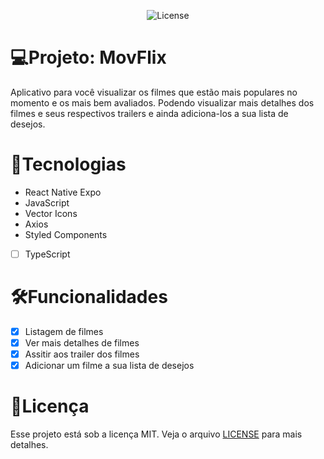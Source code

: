 <p align="center">
  <img alt="License" src="https://img.shields.io/static/v1?label=license&message=MIT&color=E51C44&labelColor=0A1033">
</p>

# 💻Projeto: MovFlix

Aplicativo para você visualizar os filmes que estão mais populares no momento e os mais bem avaliados. Podendo visualizar mais detalhes dos filmes e seus respectivos trailers e ainda adiciona-los a sua lista de desejos.

# 🌟Tecnologias

- React Native Expo
- JavaScript
- Vector Icons
- Axios
- Styled Components
- [ ] TypeScript

# 🛠️Funcionalidades

- [x] Listagem de filmes
- [x] Ver mais detalhes de filmes
- [x] Assitir aos trailer dos filmes
- [x] Adicionar um filme a sua lista de desejos

# 📃Licença

Esse projeto está sob a licença MIT. Veja o arquivo [LICENSE](LICENSE.md) para mais detalhes.
